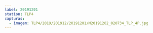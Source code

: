 ```yaml
---
label: 20191201
station: TLP4
capturas:
  - imagem: TLP4/2019/201912/20191201/M20191202_020734_TLP_4P.jpg
---
```

